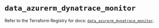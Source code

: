 # `data_azurerm_dynatrace_monitor`

Refer to the Terraform Registry for docs: [`data_azurerm_dynatrace_monitor`](https://registry.terraform.io/providers/hashicorp/azurerm/4.36.0/docs/data-sources/dynatrace_monitor).
